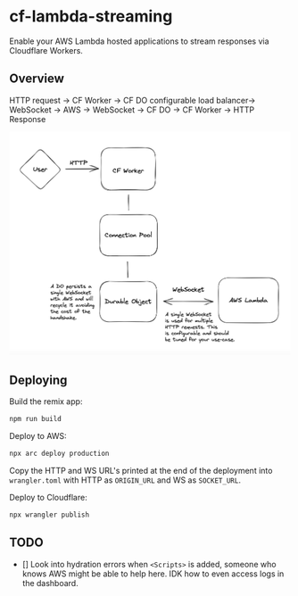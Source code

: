 # cf-lambda-streaming

Enable your AWS Lambda hosted applications to stream responses via Cloudflare Workers.

## Overview

HTTP request -> CF Worker -> CF DO configurable load balancer-> WebSocket -> AWS -> WebSocket -> CF DO -> CF Worker -> HTTP Response

![Architecture diagram](./overview.png)

## Deploying

Build the remix app:

```sh
npm run build
```

Deploy to AWS:

```sh
npx arc deploy production
```

Copy the HTTP and WS URL's printed at the end of the deployment into `wrangler.toml`
with HTTP as `ORIGIN_URL` and WS as `SOCKET_URL`.

Deploy to Cloudflare:

```sh
npx wrangler publish
```

## TODO

- [] Look into hydration errors when `<Scripts>` is added, someone who knows AWS might be able to help here. IDK how to even access logs in the dashboard.
